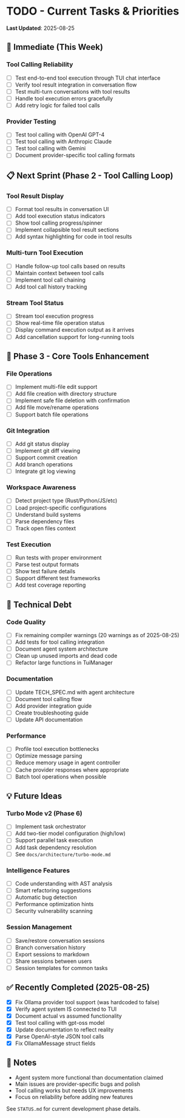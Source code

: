 # TODO - Current Tasks & Priorities

**Last Updated**: 2025-08-25

## 🚨 Immediate (This Week)

### Tool Calling Reliability
- [ ] Test end-to-end tool execution through TUI chat interface
- [ ] Verify tool result integration in conversation flow
- [ ] Test multi-turn conversations with tool results
- [ ] Handle tool execution errors gracefully
- [ ] Add retry logic for failed tool calls

### Provider Testing
- [ ] Test tool calling with OpenAI GPT-4
- [ ] Test tool calling with Anthropic Claude
- [ ] Test tool calling with Gemini
- [ ] Document provider-specific tool calling formats

## 📋 Next Sprint (Phase 2 - Tool Calling Loop)

### Tool Result Display
- [ ] Format tool results in conversation UI
- [ ] Add tool execution status indicators
- [ ] Show tool calling progress/spinner
- [ ] Implement collapsible tool result sections
- [ ] Add syntax highlighting for code in tool results

### Multi-turn Tool Execution
- [ ] Handle follow-up tool calls based on results
- [ ] Maintain context between tool calls
- [ ] Implement tool call chaining
- [ ] Add tool call history tracking

### Stream Tool Status
- [ ] Stream tool execution progress
- [ ] Show real-time file operation status
- [ ] Display command execution output as it arrives
- [ ] Add cancellation support for long-running tools

## 🎯 Phase 3 - Core Tools Enhancement

### File Operations
- [ ] Implement multi-file edit support
- [ ] Add file creation with directory structure
- [ ] Implement safe file deletion with confirmation
- [ ] Add file move/rename operations
- [ ] Support batch file operations

### Git Integration
- [ ] Add git status display
- [ ] Implement git diff viewing
- [ ] Support commit creation
- [ ] Add branch operations
- [ ] Integrate git log viewing

### Workspace Awareness
- [ ] Detect project type (Rust/Python/JS/etc)
- [ ] Load project-specific configurations
- [ ] Understand build systems
- [ ] Parse dependency files
- [ ] Track open files context

### Test Execution
- [ ] Run tests with proper environment
- [ ] Parse test output formats
- [ ] Show test failure details
- [ ] Support different test frameworks
- [ ] Add test coverage reporting

## 🔧 Technical Debt

### Code Quality
- [ ] Fix remaining compiler warnings (20 warnings as of 2025-08-25)
- [ ] Add tests for tool calling integration
- [ ] Document agent system architecture
- [ ] Clean up unused imports and dead code
- [ ] Refactor large functions in TuiManager

### Documentation
- [ ] Update TECH_SPEC.md with agent architecture
- [ ] Document tool calling flow
- [ ] Add provider integration guide
- [ ] Create troubleshooting guide
- [ ] Update API documentation

### Performance
- [ ] Profile tool execution bottlenecks
- [ ] Optimize message parsing
- [ ] Reduce memory usage in agent controller
- [ ] Cache provider responses where appropriate
- [ ] Batch tool operations when possible

## 💡 Future Ideas

### Turbo Mode v2 (Phase 6)
- [ ] Implement task orchestrator
- [ ] Add two-tier model configuration (high/low)
- [ ] Support parallel task execution
- [ ] Add task dependency resolution
- [ ] See `docs/architecture/turbo-mode.md`

### Intelligence Features
- [ ] Code understanding with AST analysis
- [ ] Smart refactoring suggestions
- [ ] Automatic bug detection
- [ ] Performance optimization hints
- [ ] Security vulnerability scanning

### Session Management
- [ ] Save/restore conversation sessions
- [ ] Branch conversation history
- [ ] Export sessions to markdown
- [ ] Share sessions between users
- [ ] Session templates for common tasks

## ✅ Recently Completed (2025-08-25)

- [x] Fix Ollama provider tool support (was hardcoded to false)
- [x] Verify agent system IS connected to TUI
- [x] Document actual vs assumed functionality
- [x] Test tool calling with gpt-oss model
- [x] Update documentation to reflect reality
- [x] Parse OpenAI-style JSON tool calls
- [x] Fix OllamaMessage struct fields

## 📝 Notes

- Agent system more functional than documentation claimed
- Main issues are provider-specific bugs and polish
- Tool calling works but needs UX improvements
- Focus on reliability before adding new features

See `STATUS.md` for current development phase details.